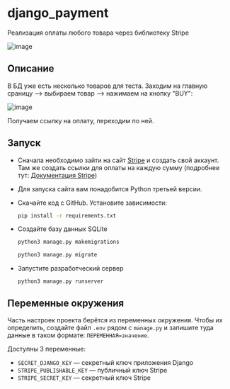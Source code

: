 # django_payment

Реализация оплаты любого товара через библиотеку Stripe

![image](https://user-images.githubusercontent.com/58893102/203936956-aaff6b0e-668c-47dd-b76d-f5ecc030738d.png)

## Описание

В БД уже есть несколько товаров для теста.
Заходим на главную сраницу --> выбираем товар --> нажимаем на кнопку "BUY":

![image](https://user-images.githubusercontent.com/58893102/203937437-9e9500f8-1a31-455d-8e93-c0c6ad415f72.png)

Получаем ссылку на оплату, переходим по ней.

## Запуск

- Сначала необходимо зайти на сайт [Stripe](https://dashboard.stripe.com/products/) и создать свой аккаунт.
Там же создать ссылки для оплаты на каждую сумму (подробнее тут: [Документация Stripe](https://stripe.com/docs/payments/online-payments))

 - Для запуска сайта вам понадобится Python третьей версии.

- Скачайте код с GitHub. Установите зависимости:

    ```sh
    pip install -r requirements.txt
    ```

 - Создайте базу данных SQLite

    ```sh
    python3 manage.py makemigrations
    ```
    ```sh
    python3 manage.py migrate
    ```
 - Запустите разработческий сервер
    
    ```
    python3 manage.py runserver
    ```

## Переменные окружения

Часть настроек проекта берётся из переменных окружения. Чтобы их определить, создайте файл `.env` рядом с `manage.py` и запишите туда данные в таком формате: `ПЕРЕМЕННАЯ=значение`.

Доступны 3 переменные:
- `SECRET_DJANGO_KEY` — секретный ключ приложения Django
- `STRIPE_PUBLISHABLE_KEY` — публичный ключ Stripe
- `STRIPE_SECRET_KEY` — секретный ключ Stripe
